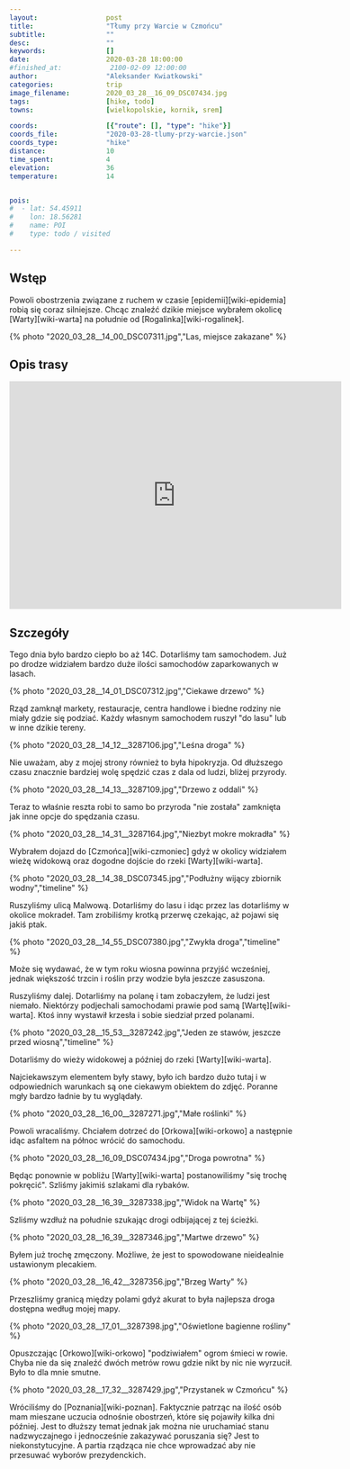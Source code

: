 ```yaml
---
layout:                 post
title:                  "Tłumy przy Warcie w Czmońcu"
subtitle:               ""
desc:                   ""
keywords:               []
date:                   2020-03-28 18:00:00
#finished_at:            2100-02-09 12:00:00
author:                 "Aleksander Kwiatkowski"
categories:             trip
image_filename:         2020_03_28__16_09_DSC07434.jpg
tags:                   [hike, todo]
towns:                  [wielkopolskie, kornik, srem]

coords:                 [{"route": [], "type": "hike"}]
coords_file:            "2020-03-28-tlumy-przy-warcie.json"
coords_type:            "hike"
distance:               10
time_spent:             4
elevation:              36
temperature:            14


pois:
#  - lat: 54.45911
#    lon: 18.56281
#    name: POI
#    type: todo / visited

---
```



## Wstęp

Powoli obostrzenia związane z ruchem w czasie [epidemii][wiki-epidemia] robią
się coraz silniejsze. Chcąc znaleźć dzikie miejsce wybrałem okolicę
[Warty][wiki-warta] na południe od [Rogalinka][wiki-rogalinek].

{% photo "2020_03_28__14_00_DSC07311.jpg","Las, miejsce zakazane" %}

## Opis trasy

<iframe height='405' width='590' frameborder='0' allowtransparency='true' scrolling='no' src='https://www.strava.com/activities/3236463396/embed/87704989e4d24db6aab584bd1eedd92a45828232'></iframe>

## Szczegóły

Tego dnia było bardzo ciepło bo aż 14C. Dotarliśmy tam samochodem.
Już po drodze widziałem bardzo duże ilości samochodów zaparkowanych w lasach.

{% photo "2020_03_28__14_01_DSC07312.jpg","Ciekawe drzewo" %}

Rząd zamknął markety, restauracje, centra handlowe i biedne rodziny nie miały
gdzie się podziać. Każdy własnym samochodem ruszył "do lasu" lub w inne
dzikie tereny.

{% photo "2020_03_28__14_12__3287106.jpg","Leśna droga" %}

Nie uważam, aby z mojej strony również to była hipokryzja. Od dłuższego czasu
znacznie bardziej wolę spędzić czas z dala od ludzi, bliżej przyrody.

{% photo "2020_03_28__14_13__3287109.jpg","Drzewo z oddali" %}

Teraz to właśnie reszta robi to samo bo przyroda "nie została" zamknięta
jak inne opcje do spędzania czasu.

{% photo "2020_03_28__14_31__3287164.jpg","Niezbyt mokre mokradła" %}

Wybrałem dojazd do [Czmońca][wiki-czmoniec] gdyż w okolicy widziałem wieżę
widokową oraz dogodne dojście do rzeki [Warty][wiki-warta].

{% photo "2020_03_28__14_38_DSC07345.jpg","Podłużny wijący zbiornik wodny","timeline" %}

Ruszyliśmy ulicą Malwową. Dotarliśmy do lasu i idąc przez las dotarliśmy
w okolice mokradeł. Tam zrobiliśmy krotką przerwę czekając,
aż pojawi się jakiś ptak.

{% photo "2020_03_28__14_55_DSC07380.jpg","Zwykła droga","timeline" %}

Może się wydawać, że w tym roku wiosna powinna przyjść wcześniej, jednak
większość trzcin i roślin przy wodzie była jeszcze zasuszona.

Ruszyliśmy dalej. Dotarliśmy na polanę i tam zobaczyłem, że ludzi jest niemało.
Niektórzy podjechali samochodami prawie pod samą [Wartę][wiki-warta].
Ktoś inny wystawił krzesła i sobie siedział przed polanami.

{% photo "2020_03_28__15_53__3287242.jpg","Jeden ze stawów, jeszcze przed wiosną","timeline" %}

Dotarliśmy do wieży widokowej a później do rzeki [Warty][wiki-warta].

Najciekawszym elementem były stawy, było ich bardzo dużo tutaj i w odpowiednich
warunkach są one ciekawym obiektem do zdjęć. Poranne mgły bardzo ładnie by tu wyglądały.

{% photo "2020_03_28__16_00__3287271.jpg","Małe roślinki" %}

Powoli wracaliśmy. Chciałem dotrzeć do [Orkowa][wiki-orkowo] a następnie
idąc asfaltem na północ wrócić do samochodu.

{% photo "2020_03_28__16_09_DSC07434.jpg","Droga powrotna" %}

Będąc ponownie w pobliżu [Warty][wiki-warta] postanowiliśmy "się trochę pokręcić".
Szliśmy jakimiś szlakami dla rybaków.

{% photo "2020_03_28__16_39__3287338.jpg","Widok na Wartę" %}

Szliśmy wzdłuż na południe szukając drogi odbijającej z tej ścieżki.

{% photo "2020_03_28__16_39__3287346.jpg","Martwe drzewo" %}

Byłem już trochę zmęczony. Możliwe, że jest to spowodowane nieidealnie
ustawionym plecakiem.

{% photo "2020_03_28__16_42__3287356.jpg","Brzeg Warty" %}

Przeszliśmy granicą między polami gdyż akurat to była najlepsza droga dostępna
według mojej mapy.

{% photo "2020_03_28__17_01__3287398.jpg","Oświetlone bagienne rośliny" %}

Opuszczając [Orkowo][wiki-orkowo] "podziwiałem" ogrom śmieci w rowie.
Chyba nie da się znaleźć dwóch metrów rowu gdzie nikt by nic nie wyrzucił.
Było to dla mnie smutne.

{% photo "2020_03_28__17_32__3287429.jpg","Przystanek w Czmońcu" %}

Wróciliśmy do [Poznania][wiki-poznan]. Faktycznie patrząc na ilość osób
mam mieszane uczucia odnośnie obostrzeń, które się pojawiły kilka dni później.
Jest to dłuższy temat jednak jak można nie uruchamiać stanu nadzwyczajnego
i jednocześnie zakazywać poruszania się? Jest to niekonstytucyjne.
A partia rządząca nie chce wprowadzać aby nie przesuwać wyborów prezydenckich.

